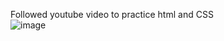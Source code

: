 Followed youtube video to practice html and CSS <br />
![image](https://github.com/Abishek-hue/Calculator/assets/111413214/778b37d2-c4b6-49e5-b168-93ff846628ab)
